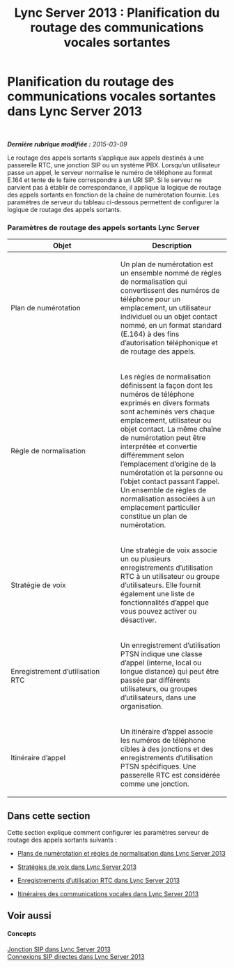 ﻿---
title: 'Lync Server 2013 : Planification du routage des communications vocales sortantes'
TOCTitle: Planification du routage des communications vocales sortantes
ms:assetid: 37c55fa4-175a-4190-b9e4-c2e5ac7b9261
ms:mtpsurl: https://technet.microsoft.com/fr-fr/library/Gg425853(v=OCS.15)
ms:contentKeyID: 49296874
ms.date: 05/20/2016
mtps_version: v=OCS.15
ms.translationtype: HT
---

# Planification du routage des communications vocales sortantes dans Lync Server 2013

 

_**Dernière rubrique modifiée :** 2015-03-09_

Le routage des appels sortants s’applique aux appels destinés à une passerelle RTC, une jonction SIP ou un système PBX. Lorsqu’un utilisateur passe un appel, le serveur normalise le numéro de téléphone au format E.164 et tente de le faire correspondre à un URI SIP. Si le serveur ne parvient pas à établir de correspondance, il applique la logique de routage des appels sortants en fonction de la chaîne de numérotation fournie. Les paramètres de serveur du tableau ci-dessous permettent de configurer la logique de routage des appels sortants.

### Paramètres de routage des appels sortants Lync Server

<table>
<colgroup>
<col style="width: 50%" />
<col style="width: 50%" />
</colgroup>
<thead>
<tr class="header">
<th>Objet</th>
<th>Description</th>
</tr>
</thead>
<tbody>
<tr class="odd">
<td><p>Plan de numérotation</p></td>
<td><p>Un plan de numérotation est un ensemble nommé de règles de normalisation qui convertissent des numéros de téléphone pour un emplacement, un utilisateur individuel ou un objet contact nommé, en un format standard (E.164) à des fins d’autorisation téléphonique et de routage des appels.</p></td>
</tr>
<tr class="even">
<td><p>Règle de normalisation</p></td>
<td><p>Les règles de normalisation définissent la façon dont les numéros de téléphone exprimés en divers formats sont acheminés vers chaque emplacement, utilisateur ou objet contact. La même chaîne de numérotation peut être interprétée et convertie différemment selon l’emplacement d’origine de la numérotation et la personne ou l’objet contact passant l’appel. Un ensemble de règles de normalisation associées à un emplacement particulier constitue un plan de numérotation.</p></td>
</tr>
<tr class="odd">
<td><p>Stratégie de voix</p></td>
<td><p>Une stratégie de voix associe un ou plusieurs enregistrements d’utilisation RTC à un utilisateur ou groupe d’utilisateurs. Elle fournit également une liste de fonctionnalités d’appel que vous pouvez activer ou désactiver.</p></td>
</tr>
<tr class="even">
<td><p>Enregistrement d’utilisation RTC</p></td>
<td><p>Un enregistrement d’utilisation PTSN indique une classe d’appel (interne, local ou longue distance) qui peut être passée par différents utilisateurs, ou groupes d’utilisateurs, dans une organisation.</p></td>
</tr>
<tr class="odd">
<td><p>Itinéraire d’appel</p></td>
<td><p>Un itinéraire d’appel associe les numéros de téléphone cibles à des jonctions et des enregistrements d’utilisation PTSN spécifiques. Une passerelle RTC est considérée comme une jonction.</p></td>
</tr>
</tbody>
</table>


## Dans cette section

Cette section explique comment configurer les paramètres serveur de routage des appels sortants suivants :

  - [Plans de numérotation et règles de normalisation dans Lync Server 2013](lync-server-2013-dial-plans-and-normalization-rules.md)

  - [Stratégies de voix dans Lync Server 2013](lync-server-2013-voice-policies.md)

  - [Enregistrements d’utilisation RTC dans Lync Server 2013](lync-server-2013-pstn-usage-records.md)

  - [Itinéraires des communications vocales dans Lync Server 2013](lync-server-2013-voice-routes.md)

## Voir aussi

#### Concepts

[Jonction SIP dans Lync Server 2013](lync-server-2013-sip-trunking.md)  
[Connexions SIP directes dans Lync Server 2013](lync-server-2013-direct-sip-connections.md)

